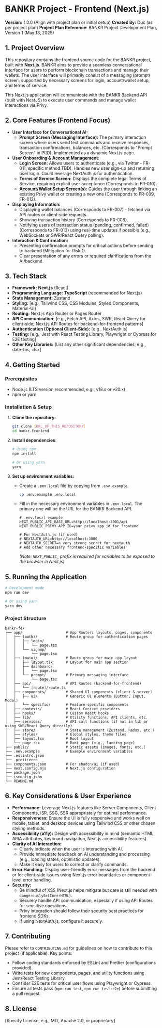# BANKR Project - Frontend (Next.js)

**Version:** 1.0.0 (Align with project plan or initial setup)
**Created By:** Duc (as per project plan)
**Project Plan Reference:** BANKR Project Development Plan, Version 1 (May 13, 2025)

## 1. Project Overview

This repository contains the frontend source code for the BANKR project, built with **Next.js**. BANKR aims to provide a seamless conversational interface for users to perform blockchain transactions and manage their wallets. The user interface will primarily consist of a messaging (prompt) screen, supported by necessary screens for login, account/wallet setup, and terms of service.

This Next.js application will communicate with the BANKR Backend API (built with NestJS) to execute user commands and manage wallet interactions via Privy.

## 2. Core Features (Frontend Focus)

* **User Interface for Conversational AI:**
    * **Prompt Screen (Messaging Interface):** The primary interaction screen where users send text commands and receive responses, transaction confirmations, balances, etc. (Corresponds to "Prompt Screen" in PRD). Implemented as a dynamic Next.js page.
* **User Onboarding & Account Management:**
    * **Login Screen:** Allows users to authenticate (e.g., via Twitter - FR-011, specific method TBD). Handles new user sign-up and returning user login. Could leverage NextAuth.js for authentication.
    * **Terms of Service Screen:** Displays the complete legal Terms of Service, requiring explicit user acceptance (Corresponds to FR-010).
    * **Account/Wallet Setup Screen(s):** Guides the user through linking an existing Privy wallet or creating a new one (Corresponds to FR-009, FR-012).
* **Displaying Information:**
    * Displaying wallet balances (Corresponds to FR-007) - fetched via API routes or client-side requests.
    * Showing transaction history (Corresponds to FR-008).
    * Notifying users of transaction status (pending, confirmed, failed) (Corresponds to FR-013) using real-time updates if possible (e.g., WebSockets or SWR/React Query polling).
* **Interaction & Confirmation:**
    * Presenting confirmation prompts for critical actions before sending to backend (Mitigation for Risk 1).
    * Clear presentation of any errors or required clarifications from the AI/backend.

## 3. Tech Stack

* **Framework:** **Next.js** (React)
* **Programming Language:** **TypeScript** (recommended for Next.js)
* **State Management:** Zustand
* **Styling:** [e.g., Tailwind CSS, CSS Modules, Styled Components, Material-UI]
* **Routing:** Next.js App Router or Pages Router
* **API Communication:** [e.g., Fetch API, Axios, SWR, React Query for client-side; Next.js API Routes for backend-for-frontend patterns]
* **Authentication (Optional Client-Side):** [e.g., NextAuth.js]
* **Testing:** [e.g., Jest with React Testing Library, Playwright or Cypress for E2E testing]
* **Other Key Libraries:** [List any other significant dependencies, e.g., date-fns, clsx]

## 4. Getting Started

### Prerequisites

* Node.js (LTS version recommended, e.g., v18.x or v20.x)
* npm or yarn

### Installation & Setup

1.  **Clone the repository:**
    ```bash
    git clone [URL_OF_THIS_REPOSITORY]
    cd bankr-frontend
    ```

2.  **Install dependencies:**
    ```bash
    # Using npm
    npm install

    # Or using yarn
    yarn
    ```

3.  **Set up environment variables:**
    * Create a `.env.local` file by copying from `.env.example`.
        ```bash
        cp .env.example .env.local
        ```
    * Fill in the necessary environment variables in `.env.local`. The primary one will be the URL for the BANKR Backend API.
        ```
        # .env.local example
        NEXT_PUBLIC_API_BASE_URL=http://localhost:3001/api
        NEXT_PUBLIC_PRIVY_APP_ID=your_privy_app_id_for_frontend

        # For NextAuth.js (if used)
        # NEXTAUTH_URL=http://localhost:3000
        # NEXTAUTH_SECRET=a_very_strong_secret_for_nextauth
        # Add other necessary frontend-specific variables
        ```
        *(Note: `NEXT_PUBLIC_` prefix is required for variables to be exposed to the browser in Next.js)*

## 5. Running the Application

```bash
# Development mode
npm run dev

# Or using yarn
yarn dev
```

### Project Structure
```
bankr-fe/
├── app/                    # App Router: layouts, pages, components
│   ├── (auth)/             # Route group for authentication pages
│   │   ├── login/
│   │   │   └── page.tsx
│   │   └── signup/
│   │       └── page.tsx
│   ├── (main)/             # Route group for main app layout
│   │   ├── layout.tsx      # Layout for main app section
│   │   ├── dashboard/
│   │   │   └── page.tsx
│   │   └── prompt/         # Primary messaging interface
│   │       └── page.tsx
│   ├── api/                # API Routes (backend-for-frontend)
│   │   └── [route]/route.ts
│   ├── components/         # Shared UI components (client & server)
│   │   ├── ui/             # Generic UI elements (Button, Input, Modal)
│   │   └── specific/       # Feature-specific components
│   ├── contexts/           # React Context providers
│   ├── hooks/              # Custom React hooks
│   ├── lib/                # Utility functions, API clients, etc.
│   ├── services/           # API call functions (if not in lib or using SWR/React Query directly)
│   ├── store/              # State management (Zustand, Redux, etc.)
│   ├── styles/             # Global styles, theme files
│   ├── layout.tsx          # Root layout
│   └── page.tsx            # Root page (e.g., landing page)
├── public/                 # Static assets (images, fonts, etc.)
├── .env.example            # Example environment variables
├── .eslintrc.json
├── .prettierrc
├── components.json         # For shadcn/ui (if used)
├── next.config.mjs         # Next.js configuration
├── package.json
├── tsconfig.json
└── README.md
```

## 6. Key Considerations & User Experience

* **Performance:** Leverage Next.js features like Server Components, Client Components, ISR, SSG, SSR appropriately for optimal performance.
* **Responsiveness:** Ensure the UI is fully responsive and works well on mobile, tablet, and desktop devices using Tailwind CSS or other chosen styling methods.
* **Accessibility (a11y):** Design with accessibility in mind (semantic HTML, ARIA attributes, keyboard navigation, Next.js accessibility features).
* **Clarity of AI Interaction:**
    * Clearly indicate when the user is interacting with AI.
    * Provide immediate feedback on AI understanding and processing (e.g., loading states, optimistic updates).
    * Make it easy for users to correct or clarify commands.
* **Error Handling:** Display user-friendly error messages from the backend or for client-side issues using Next.js error boundaries or component-level error handling.
* **Security:**
    * Be mindful of XSS (Next.js helps mitigate but care is still needed with `dangerouslySetInnerHTML`).
    * Securely handle API communication, especially if using API Routes for sensitive operations.
    * Privy integration should follow their security best practices for frontend SDKs.
    * If using NextAuth.js, configure it securely.

## 7. Contributing

Please refer to `CONTRIBUTING.md` for guidelines on how to contribute to this project (if applicable).
Key points:
* Follow coding standards enforced by ESLint and Prettier (configurations provided).
* Write tests for new components, pages, and utility functions using Jest/React Testing Library.
* Consider E2E tests for critical user flows using Playwright or Cypress.
* Ensure all tests pass (`npm run test`, `npm run test:e2e`) before submitting a pull request.

## 8. License

[Specify License, e.g., MIT, Apache 2.0, or proprietary]
